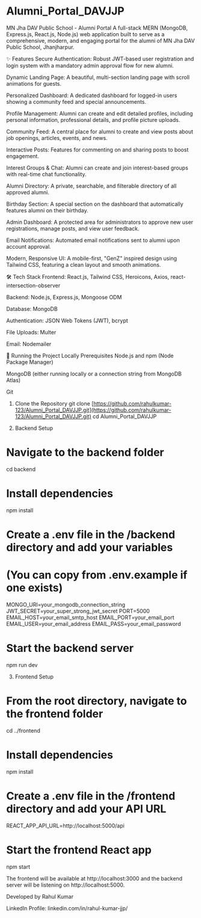 # Alumni_Portal_DAVJJP
MN Jha DAV Public School - Alumni Portal
A full-stack MERN (MongoDB, Express.js, React.js, Node.js) web application built to serve as a comprehensive, modern, and engaging portal for the alumni of MN Jha DAV Public School, Jhanjharpur.

✨ Features
Secure Authentication: Robust JWT-based user registration and login system with a mandatory admin approval flow for new alumni.

Dynamic Landing Page: A beautiful, multi-section landing page with scroll animations for guests.

Personalized Dashboard: A dedicated dashboard for logged-in users showing a community feed and special announcements.

Profile Management: Alumni can create and edit detailed profiles, including personal information, professional details, and profile picture uploads.

Community Feed: A central place for alumni to create and view posts about job openings, articles, events, and news.

Interactive Posts: Features for commenting on and sharing posts to boost engagement.

Interest Groups & Chat: Alumni can create and join interest-based groups with real-time chat functionality.

Alumni Directory: A private, searchable, and filterable directory of all approved alumni.

Birthday Section: A special section on the dashboard that automatically features alumni on their birthday.

Admin Dashboard: A protected area for administrators to approve new user registrations, manage posts, and view user feedback.

Email Notifications: Automated email notifications sent to alumni upon account approval.

Modern, Responsive UI: A mobile-first, "GenZ" inspired design using Tailwind CSS, featuring a clean layout and smooth animations.

🛠️ Tech Stack
Frontend: React.js, Tailwind CSS, Heroicons, Axios, react-intersection-observer

Backend: Node.js, Express.js, Mongoose ODM

Database: MongoDB

Authentication: JSON Web Tokens (JWT), bcrypt

File Uploads: Multer

Email: Nodemailer

🚀 Running the Project Locally
Prerequisites
Node.js and npm (Node Package Manager)

MongoDB (either running locally or a connection string from MongoDB Atlas)

Git

1. Clone the Repository
git clone [https://github.com/rahulkumar-123/Alumni_Portal_DAVJJP.git](https://github.com/rahulkumar-123/Alumni_Portal_DAVJJP.git)
cd Alumni_Portal_DAVJJP

2. Backend Setup
# Navigate to the backend folder
cd backend

# Install dependencies
npm install

# Create a .env file in the /backend directory and add your variables
# (You can copy from .env.example if one exists)
MONGO_URI=your_mongodb_connection_string
JWT_SECRET=your_super_strong_jwt_secret
PORT=5000
EMAIL_HOST=your_email_smtp_host
EMAIL_PORT=your_email_port
EMAIL_USER=your_email_address
EMAIL_PASS=your_email_password

# Start the backend server
npm run dev

3. Frontend Setup
# From the root directory, navigate to the frontend folder
cd ../frontend

# Install dependencies
npm install

# Create a .env file in the /frontend directory and add your API URL
REACT_APP_API_URL=http://localhost:5000/api

# Start the frontend React app
npm start

The frontend will be available at http://localhost:3000 and the backend server will be listening on http://localhost:5000.

Developed by
Rahul Kumar

LinkedIn Profile: linkedin.com/in/rahul-kumar-jjp/
